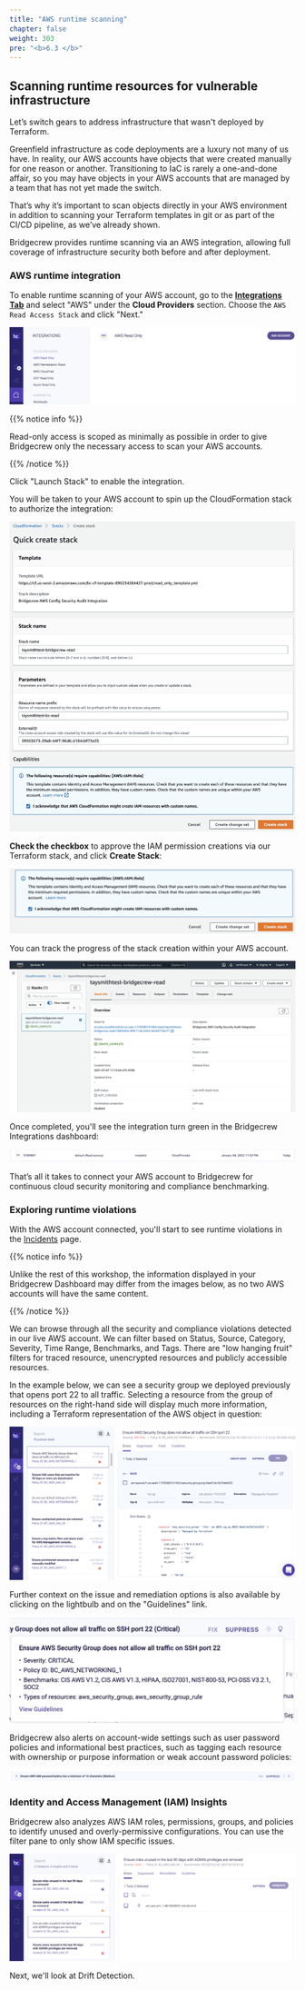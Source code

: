 ```yaml
---
title: "AWS runtime scanning"
chapter: false
weight: 303
pre: "<b>6.3 </b>"
---
```


## Scanning runtime resources for vulnerable infrastructure

Let’s switch gears to address infrastructure that wasn't deployed by Terraform.

Greenfield infrastructure as code deployments are a luxury not many of us have. In reality, our AWS accounts have objects that were created manually for one reason or another. Transitioning to IaC is rarely a one-and-done affair, so you may have objects in your AWS accounts that are managed by a team that has not yet made the switch.

That’s why it’s important to scan objects directly in your AWS environment in addition to scanning your Terraform templates in git or as part of the CI/CD pipeline, as we’ve already shown.

Bridgecrew provides runtime scanning via an AWS integration, allowing full coverage of infrastructure security both before and after deployment.

### AWS runtime integration

To enable runtime scanning of your AWS account, go to the [**Integrations Tab**](https://www.bridgecrew.cloud/integrations/catalog/aws-api-access) and select "AWS" under the **Cloud Providers** section. Choose the `AWS Read Access Stack` and click "Next."

![AWS Bridgecrew integration](./images/dashboard-aws-runtime-00001.png "AWS Bridgecrew integration")


{{% notice info %}}
<p style='text-align: left;'>
Read-only access is scoped as minimally as possible in order to give Bridgecrew only the necessary access to scan your AWS accounts.
</p>
{{% /notice %}}

Click "Launch Stack" to enable the integration.

You will be taken to your AWS account to spin up the CloudFormation stack to authorize the integration:

![AWS Bridgecrew integration](./images/dashboard-aws-runtime-00003.png "AWS Bridgecrew integration")

**Check the checkbox** to approve the IAM permission creations via our Terraform stack, and click **Create Stack**:

![AWS Bridgecrew integration](./images/dashboard-aws-runtime-00004.png "AWS Bridgecrew integration")

You can track the progress of the stack creation within your AWS account.

![AWS Bridgecrew integration](./images/dashboard-aws-runtime-00006.png "AWS Bridgecrew integration")

 Once completed, you'll see the integration turn green in the Bridgecrew Integrations dashboard:

![AWS Bridgecrew integration](./images/dashboard-aws-runtime-00007.png "AWS Bridgecrew integration")

That’s all it takes to connect your AWS account to Bridgecrew for continuous cloud security monitoring and compliance benchmarking.

### Exploring runtime violations

With the AWS account connected, you'll start to see runtime violations in the [Incidents](https://www.bridgecrew.cloud/incidents) page.

{{% notice info %}}
<p style='text-align: left;'>
Unlike the rest of this workshop, the information displayed in your Bridgecrew Dashboard may differ from the images below, as no two AWS accounts will have the same content.
</p>
{{% /notice %}}

We can browse through all the security and compliance violations detected in our live AWS account. We can filter based on Status, Source, Category, Severity, Time Range, Benchmarks, and Tags. There are "low hanging fruit" filters for traced resource, unencrypted resources and publicly accessible resources.

In the example below, we can see a security group we deployed previously that opens port 22 to all traffic. Selecting a resource from the group of resources on the right-hand side will display much more information, including a Terraform representation of the AWS object in question:

![AWS Bridgecrew integration](./images/dashboard-aws-runtime-00012.png "AWS Bridgecrew integration")

Further context on the issue and remediation options is also available by clicking on the lightbulb and on the "Guidelines" link.

![AWS Bridgecrew integration](./images/guidelines.png "AWS Bridgecrew integration")

Bridgecrew also alerts on account-wide settings such as user password policies and informational best practices, such as tagging each resource with ownership or purpose information or weak account password policies:

![AWS Bridgecrew integration](./images/dashboard-aws-runtime-00008.png "AWS Bridgecrew integration")


### Identity and Access Management (IAM) Insights

Bridgecrew also analyzes AWS IAM roles, permissions, groups, and policies to identify unused and overly-permissive configurations. You can use the filter pane to only show IAM specific issues.

![AWS Bridgecrew filter IAM Insights](./images/dashboard-aws-runtime-00009.png "AWS Bridgecrew filter IAM Insights")

Next, we'll look at Drift Detection.